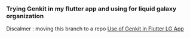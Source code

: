 ### Trying Genkit in my flutter app and using for liquid galaxy organization


Discalmer : moving this branch to a repo [Use of Genkit in Flutter LG App](https://github.com/madhav2348/genkit_lg)
